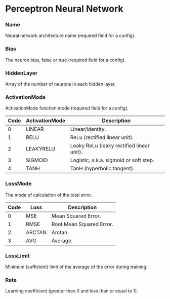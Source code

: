 # Perceptron Neural Network

### Name

Neural network architecture name (required field for a config).

### Bias

The neuron bias, false or true (required field for a config).

### HiddenLayer

Array of the number of neurons in each hidden layer.

### ActivationMode

ActivationMode function mode (required field for a config).

| Code | ActivationMode | Description                               |
| ---- | ---------- | ----------------------------------------- |
| 0    | LINEAR     | Linear/identity.                          |
| 1    | RELU       | ReLu (rectified linear unit).             |
| 2    | LEAKYRELU  | Leaky ReLu (leaky rectified linear unit). |
| 3    | SIGMOID    | Logistic, a.k.a. sigmoid or soft step.    |
| 4    | TANH       | TanH (hyperbolic tangent).                |

### LossMode

The mode of calculation of the total error.

| Code | Loss   | Description              |
| ---- | ------ | ------------------------ |
| 0    | MSE    | Mean Squared Error.      |
| 1    | RMSE   | Root Mean Squared Error. |
| 2    | ARCTAN | Arctan.                  |
| 3    | AVG    | Average.                 |

### LossLimit

Minimum (sufficient) limit of the average of the error during training.

### Rate

Learning coefficient (greater than 0 and less than or equal to 1).
